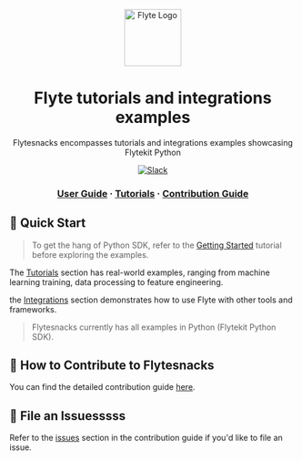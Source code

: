 <html>
    <p align="center">
        <img src="https://raw.githubusercontent.com/flyteorg/static-resources/main/common/flyte_circle_gradient_1_4x4.png" alt="Flyte Logo" width="100">
    </p>
    <h1 align="center">
        Flyte tutorials and integrations examples
    </h1>
    <p align="center">
        Flytesnacks encompasses tutorials and integrations examples showcasing Flytekit Python
    </p>
    <p align="center">
        <a href="https://slack.flyte.org">
            <img src="https://img.shields.io/badge/slack-join_chat-white.svg?logo=slack&style=social" alt="Slack" />
        </a>
    </p>
    <h3 align="center">
        <a href="https://docs.flyte.org/projects/cookbook/en/latest/index.html">User Guide</a>
        <span> · </span>
        <a href="https://docs.flyte.org/projects/cookbook/en/latest/tutorials.html">Tutorials</a>
        <span> · </span>
        <a href="https://docs.flyte.org/projects/cookbook/en/latest/contribute.html">Contribution Guide</a>
    </h3>
</html>

<html>
    <h2 id="quick-start">
        🚀 Quick Start
    </h2>
</html>

> To get the hang of Python SDK, refer to the [Getting Started](https://docs.flyte.org/en/latest/getting_started.html) tutorial before exploring the examples.

The [Tutorials](https://docs.flyte.org/en/latest/flytesnacks/tutorials/index.html) section has real-world examples, ranging from machine learning training, data processing to feature engineering.

the [Integrations](https://docs.flyte.org/en/latest/flytesnacks/integrations/index.html) section demonstrates how to use Flyte with other tools and frameworks.

> Flytesnacks currently has all examples in Python (Flytekit Python SDK).

<html>
    <h2 id="contribution-guide">
        📖 How to Contribute to Flytesnacks
    </h2>
</html>

You can find the detailed contribution guide [here](https://docs.flyte.org/en/latest/community/contribute_docs.html#contributing-tutorials-and-integrations-examples).

<html>
    <h2 id="file-an-issue">
        🐞 File an Issuesssss
    </h2>
</html>

Refer to the [issues](https://docs.flyte.org/en/latest/community/contribute.html#file-an-issue) section in the contribution guide if you'd like to file an issue.
